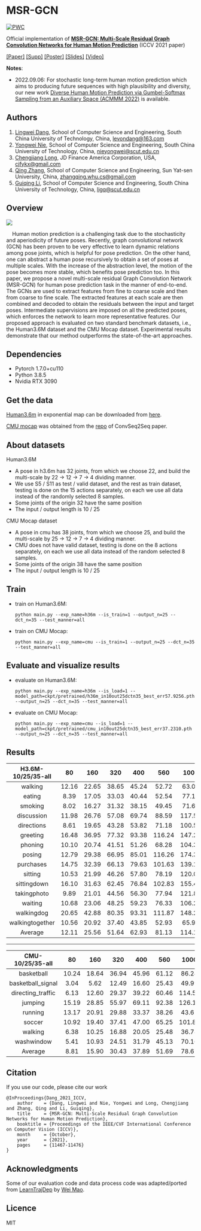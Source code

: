 # MSR-GCN

[![PWC](https://img.shields.io/endpoint.svg?url=https://paperswithcode.com/badge/msr-gcn-multi-scale-residual-graph/human-pose-forecasting-on-human36m)](https://paperswithcode.com/sota/human-pose-forecasting-on-human36m?p=msr-gcn-multi-scale-residual-graph)

Official implementation of **[MSR-GCN: Multi-Scale Residual Graph Convolution Networks for Human Motion Prediction](https://openaccess.thecvf.com/content/ICCV2021/html/Dang_MSR-GCN_Multi-Scale_Residual_Graph_Convolution_Networks_for_Human_Motion_Prediction_ICCV_2021_paper.html)** (ICCV 2021 paper)

[\[Paper\]](https://openaccess.thecvf.com/content/ICCV2021/papers/Dang_MSR-GCN_Multi-Scale_Residual_Graph_Convolution_Networks_for_Human_Motion_Prediction_ICCV_2021_paper.pdf)
[\[Supp\]](https://openaccess.thecvf.com/content/ICCV2021/supplemental/Dang_MSR-GCN_Multi-Scale_Residual_ICCV_2021_supplemental.pdf)
[\[Poster\]](./assets/7627-poster.pdf)
[\[Slides\]](./assets/7627-slides-v4.5.pptx)
[\[Video\]](./assets/7627-slides-v4.5.mp4)

**Notes**:

+ 2022.09.06: For stochastic long-term human motion prediction which aims to producing future sequences with high plausibility and diversity, our new work [Diverse Human Motion Prediction via Gumbel-Softmax Sampling from an Auxiliary Space (ACMMM 2022)](https://github.com/Droliven/diverse_sampling) is available.


## Authors

<!--   <div style="display:flex;flex-direction:row;flex-wrap:wrap;justify-content:space-around;align-items:center;">
    <div style="display:flex;flex-direction:column;flex-wrap:wrap;justify-content:center;align-items:center;">
        <a href="https://github.com/Droliven" style="text-align: center;"><img src="./assets/lingweidang.png" width="40%"></a>
        <p>
          <a href="https://github.com/Droliven">[Lingwei Dang]</a>
        </p>
      </div>
      <div style="display:flex;flex-direction:column;flex-wrap:wrap;justify-content:center;align-items:center;">
        <a href="https://nieyongwei.net" style="text-align: center;"><img src="./assets/yongweinie.png" width="40%"></a>
        <p>
          <a href="https://nieyongwei.net">[Yongwei Nie]</a>
        </p>
      </div>
      <div style="display:flex;flex-direction:column;flex-wrap:wrap;justify-content:center;align-items:center;">
        <a href="http://www.chengjianglong.com" style="text-align: center;"><img src="./assets/chengjianglong.png" width="60%"></a>
        <p>
          <a href="http://www.chengjianglong.com">[Chengjiang Long]</a>
        </p>
      </div>
      <div style="display:flex;flex-direction:column;flex-wrap:wrap;justify-content:center;align-items:center;">
        <a href="http://zhangqing-home.net/" style="text-align: center;"><img src="./assets/qingzhang.png" width="40%"></a>
        <p>
          <a href="http://zhangqing-home.net/">[Qing Zhang]</a>
        </p>
      </div>
      <div style="display:flex;flex-direction:column;flex-wrap:wrap;justify-content:center;align-items:center;">
        <a href="http://www2.scut.edu.cn/cs/2017/0629/c22284a328097/page.htm" style="text-align: center;"><img src="./assets/guiqingli.png" width="40%"></a>
        <p>
          <a href="http://www2.scut.edu.cn/cs/2017/0629/c22284a328097/page.htm">[Guiqing Li]</a>
        </p>
      </div>
  </div>
 -->
1. [Lingwei Dang](https://github.com/Droliven), School of Computer Science and Engineering, South China University of Technology, China, [levondang@163.com](mailto:levondang@163.com)
2. [Yongwei Nie](https://nieyongwei.net), School of Computer Science and Engineering, South China University of Technology, China, [nieyongwei@scut.edu.cn](mailto:nieyongwei@scut.edu.cn)
3. [Chengjiang Long](http://www.chengjianglong.com), JD Finance America Corporation, USA, [cjfykx@gmail.com](mailto:cjfykx@gmail.com)
4. [Qing Zhang](http://zhangqing-home.net/), School of Computer Science and Engineering, Sun Yat-sen University, China, [zhangqing.whu.cs@gmail.com](mailto:zhangqing.whu.cs@gmail.com)
5. [Guiqing Li](http://www2.scut.edu.cn/cs/2017/0629/c22284a328097/page.htm), School of Computer Science and Engineering, South China University of Technology, China, [ligq@scut.edu.cn](mailto:ligq@scut.edu.cn)


## Overview


<a href="./assets/7627-poster.pdf">
  <img src="./assets/7627-poster.png" />
</a>


  &nbsp;&nbsp;&nbsp;  Human motion prediction is a challenging task due to the stochasticity and aperiodicity of future poses. Recently, graph convolutional network (GCN) has been proven to be very effective to learn dynamic relations among pose joints, which is helpful for pose prediction. On the other hand, one can abstract a human pose recursively to obtain a set of poses at multiple scales. With the increase of the abstraction level, the motion of the pose becomes more stable, which benefits pose prediction too. In this paper, we propose a novel multi-scale residual Graph Convolution Network (MSR-GCN) for human pose prediction task in the manner of end-to-end. The GCNs are used to extract features from fine to coarse scale and then from coarse to fine scale. The extracted features at each scale are then combined and decoded to obtain the residuals between the input and target poses. Intermediate supervisions are imposed on all the predicted poses, which enforces the network to learn more representative features. Our proposed approach is evaluated on two standard benchmark datasets, i.e., the Human3.6M dataset and the CMU Mocap dataset. Experimental results demonstrate that our method outperforms the state-of-the-art approaches.


## Dependencies

* Pytorch 1.7.0+cu110
* Python 3.8.5
* Nvidia RTX 3090

## Get the data
[Human3.6m](http://vision.imar.ro/human3.6m/description.php) in exponential map can be downloaded from [here](http://www.cs.stanford.edu/people/ashesh/h3.6m.zip).

[CMU mocap](http://mocap.cs.cmu.edu/) was obtained from the [repo](https://github.com/chaneyddtt/Convolutional-Sequence-to-Sequence-Model-for-Human-Dynamics) of ConvSeq2Seq paper.

## About datasets

Human3.6M

+ A pose in h3.6m has 32 joints, from which we choose 22, and build the multi-scale by 22 -> 12 -> 7 -> 4 dividing manner.
+ We use S5 / S11 as test / valid dataset, and the rest as train dataset, testing is done on the 15 actions separately, on each we use all data instead of the randomly selected 8 samples.
+ Some joints of the origin 32 have the same position
+ The input / output length is 10 / 25

CMU Mocap dataset

+ A pose in cmu has 38 joints, from which we choose 25, and build the multi-scale by 25 -> 12 -> 7 -> 4 dividing manner.
+ CMU does not have valid dataset, testing is done on the 8 actions separately, on each we use all data instead of the random selected 8 samples.
+ Some joints of the origin 38 have the same position
+ The input / output length is 10 / 25

## Train

+ train on Human3.6M:

  `python main.py --exp_name=h36m --is_train=1 --output_n=25 --dct_n=35 --test_manner=all`

+ train on CMU Mocap:

  `python main.py --exp_name=cmu --is_train=1 --output_n=25 --dct_n=35 --test_manner=all`


## Evaluate and visualize results

+ evaluate on Human3.6M:

  `python main.py --exp_name=h36m --is_load=1 --model_path=ckpt/pretrained/h36m_in10out25dctn35_best_err57.9256.pth --output_n=25 --dct_n=35 --test_manner=all`

+ evaluate on CMU Mocap: 
  
  `python main.py --exp_name=cmu --is_load=1 --model_path=ckpt/pretrained/cmu_in10out25dctn35_best_err37.2310.pth --output_n=25 --dct_n=35 --test_manner=all`

## Results

H3.6M-10/25/35-all | 80 | 160 | 320 | 400 | 560 | 1000 | -
:----: | :----: | :----: | :----: | :----: | :----: | :----: | :----:
walking | 12.16 | 22.65 | 38.65 | 45.24 | 52.72 | 63.05 | -
eating | 8.39 | 17.05 | 33.03 | 40.44 | 52.54 | 77.11 | -
smoking | 8.02 | 16.27 | 31.32 | 38.15 | 49.45 | 71.64 | -
discussion | 11.98 | 26.76 | 57.08 | 69.74 | 88.59 | 117.59 | -
directions | 8.61 | 19.65 | 43.28 | 53.82 | 71.18 | 100.59 | -
greeting | 16.48 | 36.95 | 77.32 | 93.38 | 116.24 | 147.23 | -
phoning | 10.10 | 20.74 | 41.51 | 51.26 | 68.28 | 104.36 | -
posing | 12.79 | 29.38 | 66.95 | 85.01 | 116.26 | 174.33 | -
purchases | 14.75 | 32.39 | 66.13 | 79.63 | 101.63 | 139.15 | -
sitting | 10.53 | 21.99 | 46.26 | 57.80 | 78.19 | 120.02 | -
sittingdown | 16.10 | 31.63 | 62.45 | 76.84 | 102.83 | 155.45 | -
takingphoto | 9.89 | 21.01 | 44.56 | 56.30 | 77.94 | 121.87 | -
waiting | 10.68 | 23.06 | 48.25 | 59.23 | 76.33 | 106.25 | -
walkingdog | 20.65 | 42.88 | 80.35 | 93.31 | 111.87 | 148.21 | -
walkingtogether | 10.56 | 20.92 | 37.40 | 43.85 | 52.93 | 65.91 | -
Average | 12.11 | 25.56 | 51.64 | 62.93 | 81.13 | 114.18 | 57.93 

****

CMU-10/25/35-all | 80 | 160 | 320 | 400 | 560 | 1000 | -
:----: | :----: | :----: | :----: | :----: | :----: | :----: | :----:
basketball | 10.24 | 18.64 | 36.94 | 45.96 | 61.12 | 86.24 | -
basketball_signal | 3.04 | 5.62 | 12.49 | 16.60 | 25.43 | 49.99 | -
directing_traffic | 6.13 | 12.60 | 29.37 | 39.22 | 60.46 | 114.56 | -
jumping | 15.19 | 28.85 | 55.97 | 69.11 | 92.38 | 126.16 | -
running | 13.17 | 20.91 | 29.88 | 33.37 | 38.26 | 43.62 | - 
soccer | 10.92 | 19.40 | 37.41 | 47.00 | 65.25 | 101.85 | -
walking | 6.38 | 10.25 | 16.88 | 20.05 | 25.48 | 36.78 | - 
washwindow | 5.41 | 10.93 | 24.51 | 31.79 | 45.13 | 70.16 | -
Average | 8.81 | 15.90 | 30.43 | 37.89 | 51.69 | 78.67 | 37.23 

[comment]: <> (****)

[comment]: <> (H3.6M-10/10/15-8 | 80 | 160 | 320 | 400 | -)

[comment]: <> (:----: | :----: | :----: | :----: | :----: | :----:)

[comment]: <> (walking | 8.72 | 15.52 | 28.37 | 32.36 | )

[comment]: <> (eating | 8.29 | 17.67 | 36.30 | 43.66 | )

[comment]: <> (smoking | 7.51 | 15.43 | 27.42 | 31.52 | )

[comment]: <> (discussion | 9.33 | 22.14 | 40.55 | 45.55 | )

[comment]: <> (directions | 11.41 | 21.90 | 45.78 | 56.15 | )

[comment]: <> (greeting | 13.51 | 26.51 | 68.80 | 86.15 | )

[comment]: <> (phoning | 11.78 | 20.59 | 37.46 | 41.72 | )

[comment]: <> (posing | 8.49 | 21.79 | 61.24 | 76.44 | )

[comment]: <> (purchases | 18.95 | 38.70 | 64.54 | 72.59 | )

[comment]: <> (sitting | 11.31 | 26.52 | 56.15 | 69.17 | )

[comment]: <> (sittingdown | 11.06 | 28.22 | 56.14 | 66.77 | )

[comment]: <> (takingphoto | 6.59 | 15.80 | 40.75 | 53.09 | )

[comment]: <> (waiting | 8.89 | 20.89 | 53.61 | 69.78 | )

[comment]: <> (walkingdog | 24.39 | 53.58 | 95.64 | 110.43 | )

[comment]: <> (walkingtogether | 8.69 | 18.52 | 35.37 | 45.59 | )

[comment]: <> (Average | 11.26 | 24.25 | 49.87 | 60.06 | 36.36 )

[comment]: <> (****)

[comment]: <> (CMU-10/10/15-8 | 80 | 160 | 320 | 400 | -)

[comment]: <> (:----: | :----: | :----: | :----: | :----: | :----: )

[comment]: <> (basketball | 12.18 | 22.01 | 45.51 | 57.96 | )

[comment]: <> (basketball_signal | 2.63 | 5.37 | 13.96 | 18.74 | )

[comment]: <> (directing_traffic | 6.48 | 13.49 | 29.59 | 38.28 | )

[comment]: <> (jumping | 14.02 | 29.77 | 75.12 | 98.06 | )

[comment]: <> (running | 17.68 | 21.01 | 19.17 | 21.95 | )

[comment]: <> (soccer | 8.11 | 14.90 | 33.73 | 41.98 | )

[comment]: <> (walking | 5.70 | 8.81 | 16.36 | 19.87 | )

[comment]: <> (washwindow | 5.01 | 10.35 | 28.38 | 37.69 | )

[comment]: <> (Average | 8.98 | 15.71 | 32.73 | 41.82 | 24.81 )

  
## Citation

If you use our code, please cite our work

```
@InProceedings{Dang_2021_ICCV,
    author    = {Dang, Lingwei and Nie, Yongwei and Long, Chengjiang and Zhang, Qing and Li, Guiqing},
    title     = {MSR-GCN: Multi-Scale Residual Graph Convolution Networks for Human Motion Prediction},
    booktitle = {Proceedings of the IEEE/CVF International Conference on Computer Vision (ICCV)},
    month     = {October},
    year      = {2021},
    pages     = {11467-11476}
}
```

## Acknowledgments

Some of our evaluation code and data process code was adapted/ported from [LearnTrajDep](https://github.com/wei-mao-2019/LearnTrajDep) by [Wei Mao](https://github.com/wei-mao-2019). 

## Licence
MIT

